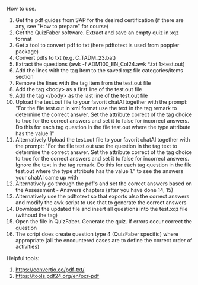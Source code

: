 How to use.

1) Get the pdf guides from SAP for the desired certification (if there are any, see "How to prepare" for course)
2) Get the QuizFaber software. Extract and save an empty quiz in xqz format
3) Get a tool to convert pdf to txt (here pdftotext is used from poppler package)
5) Convert pdfs to txt (e.g. C_TADM_23.bat)
6) Extract the questions (awk -f ADM100_EN_Col24.awk *.txt  1>test.out)
7) Add the lines with the tag Item to the saved xqz file categories/items section
8) Remove the lines with the tag Item from the test.out file
9) Add the tag &lt;body> as a first line of the test.out file
10) Add the tag &lt;/body> as the last line of the test.out file
11) Upload the test.out file to your favorit chatAI together with the prompt: "For the file test.out in xml format use the text in the tag remark to determine the correct answer. Set the attribute correct of the tag choice to true for the correct answers and set it to false for incorrect answers. Do this for each tag question in the file test.out where the type attribute has the value 1"
12) Alternatively Upload the test.out file to your favorit chatAI together with the prompt: "For the file test.out use the question in the tag text to determine the correct answer. Set the attribute correct of the tag choice to true for the correct answers and set it to false for incorrect answers. Ignore the text in the tag remark. Do this for each tag question in the file test.out where the type attribute has the value 1." to see the answers your chatAI came up with
13) Alternatively go through the pdf's and set the correct answers based on the Assessment - Answers chapters (after you have done 14, 15)
14) Alternatively use the pdftotext so that exports also the correct answers and modify the awk script to use that to generate the correct answers
15) Download the updated file and insert all questions into the test.xqz file (withoud the <body> tag)
16) Open the file in QuizFaber. Generate the quiz. If errors occur correct the question
17) The script does create question type 4 (QuizFaber specific) where appropriate (all the encountered cases are to define the correct order of activities)

Helpful tools:
1) https://convertio.co/pdf-txt/
2) https://tools.pdf24.org/en/ocr-pdf
